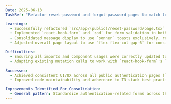 ```yaml
---
Date: 2025-06-13
TaskRef: "Refactor reset-password and forgot-password pages to match login/signup UI"

Learnings:
  - Successfully refactored `src/app/(public)/reset-password/page.tsx` and `src/app/(public)/forgot-password/page.tsx` to align with the Shadcn UI `Card` and `Form` component structure used in `login` and `signup` pages.
  - Implemented `react-hook-form` and `zod` for form validation in both pages, replacing manual state management and validation logic.
  - Consolidated message display to use `sonner` toasts exclusively, removing redundant `message` state and `p` tags.
  - Adjusted overall page layout to use `flex flex-col gap-6` for consistency with other public authentication pages.

Difficulties:
  - Ensuring all imports and component usages were correctly updated to reflect the new form and UI structure.
  - Adapting existing mutation calls to work with `react-hook-form`'s `onSubmit` data structure.

Successes:
  - Achieved consistent UI/UX across all public authentication pages (`login`, `signup`, `forgot-password`, `reset-password`).
  - Improved code maintainability and adherence to T3 stack best practices by using `react-hook-form` and `zod` for form handling.

Improvements_Identified_For_Consolidation:
  - General pattern: Standardize authentication-related forms across the application using Shadcn UI Card components, `react-hook-form`, and `zod` for validation.
---
```

